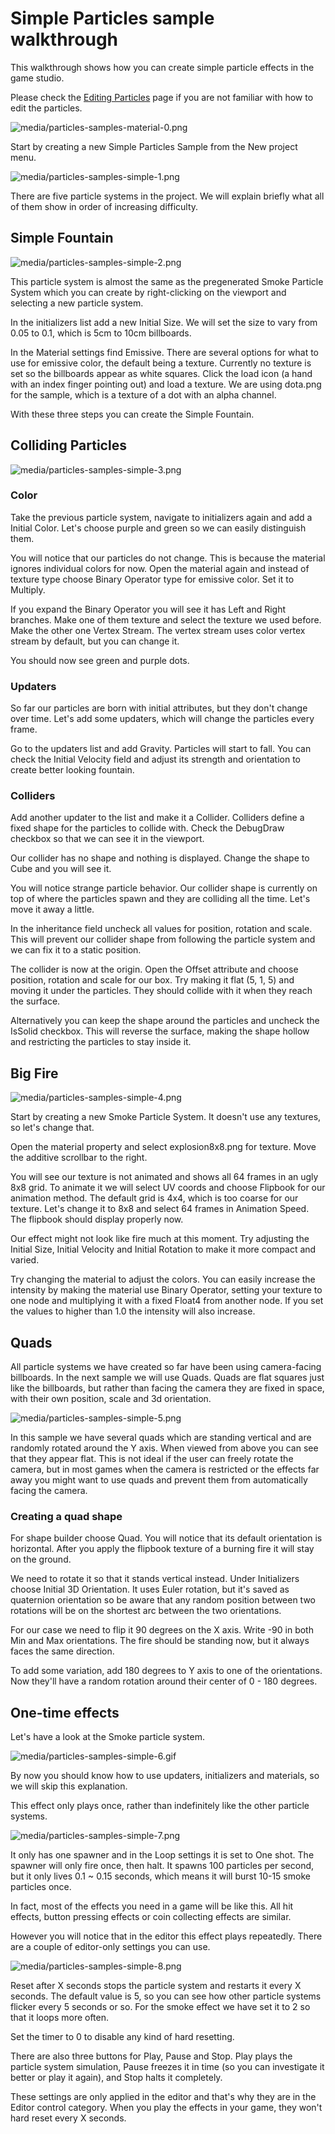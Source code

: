 # Simple Particles sample walkthrough

This walkthrough shows how you can create simple particle effects in the game studio.

Please check the [Editing Particles](../../particles-reference/particles-reference-editor/index.md) page if you are not familiar with how to edit the particles.

![media/particles-samples-material-0.png](media/particles-samples-simple-0.png) 

Start by creating a new Simple Particles Sample from the New project menu.

![media/particles-samples-simple-1.png](media/particles-samples-simple-1.png) 

There are five particle systems in the project. We will explain briefly what all of them show in order of increasing difficulty.

## Simple Fountain

![media/particles-samples-simple-2.png](media/particles-samples-simple-2.png) 

This particle system is almost the same as the pregenerated Smoke Particle System which you can create by right-clicking on the viewport and selecting a new particle system.

In the initializers list add a new Initial Size. We will set the size to vary from 0.05 to 0.1, which is 5cm to 10cm billboards.

In the Material settings find Emissive. There are several options for what to use for emissive color, the default being a texture. Currently no texture is set so the billboards appear as white squares. Click the load icon (a hand with an index finger pointing out) and load a texture. We are using dota.png for the sample, which is a texture of a dot with an alpha channel.

With these three steps you can create the Simple Fountain.

## Colliding Particles

![media/particles-samples-simple-3.png](media/particles-samples-simple-3.png) 

### Color

Take the previous particle system, navigate to initializers again and add a Initial Color. Let's choose purple and green so we can easily distinguish them.

You will notice that our particles do not change. This is because the material ignores individual colors for now. Open the material again and instead of texture type choose Binary Operator type for emissive color. Set it to Multiply.

If you expand the Binary Operator you will see it has Left and Right branches. Make one of them texture and select the texture we used before. Make the other one Vertex Stream. The vertex stream uses color vertex stream by default, but you can change it.

You should now see green and purple dots.

### Updaters 

So far our particles are born with initial attributes, but they don't change over time. Let's add some updaters, which will change the particles every frame.

Go to the updaters list and add Gravity. Particles will start to fall. You can check the Initial Velocity field and adjust its strength and orientation to create better looking fountain.

### Colliders

Add another updater to the list and make it a Collider. Colliders define a fixed shape for the particles to collide with. Check the DebugDraw checkbox so that we can see it in the viewport.

Our collider has no shape and nothing is displayed. Change the shape to Cube and you will see it.

You will notice strange particle behavior. Our collider shape is currently on top of where the particles spawn and they are colliding all the time. Let's move it away a little.

In the inheritance field uncheck all values for position, rotation and scale. This will prevent our collider shape from following the particle system and we can fix it to a static position.

The collider is now at the origin. Open the Offset attribute and choose position, rotation and scale for our box. Try making it flat (5, 1, 5) and moving it under the particles. They should collide with it when they reach the surface.

Alternatively you can keep the shape around the particles and uncheck the IsSolid checkbox. This will reverse the surface, making the shape hollow and restricting the particles to stay inside it.

## Big Fire

![media/particles-samples-simple-4.png](media/particles-samples-simple-4.png) 

Start by creating a new Smoke Particle System. It doesn't use any textures, so let's change that.

Open the material property and select explosion8x8.png for texture. Move the additive scrollbar to the right.

You will see our texture is not animated and shows all 64 frames in an ugly 8x8 grid. To animate it we will select UV coords and choose Flipbook for our animation method. The default grid is 4x4, which is too coarse for our texture. Let's change it to 8x8 and select 64 frames in Animation Speed. The flipbook should display properly now.

Our effect might not look like fire much at this moment. Try adjusting the Initial Size, Initial Velocity and Initial Rotation to make it more compact and varied.

Try changing the material to adjust the colors. You can easily increase the intensity by making the material use Binary Operator, setting your texture to one node and multiplying it with a fixed Float4 from another node. If you set the values to higher than 1.0 the intensity will also increase.

## Quads

All particle systems we have created so far have been using camera-facing billboards. In the next sample we will use Quads. Quads are flat squares just like the billboards, but rather than facing the camera they are fixed in space, with their own position, scale and 3d orientation.

![media/particles-samples-simple-5.png](media/particles-samples-simple-5.png) 

In this sample we have several quads which are standing vertical and are randomly rotated around the Y axis. When viewed from above you can see that they appear flat. This is not ideal if the user can freely rotate the camera, but in most games when the camera is restricted or the effects far away you might want to use quads and prevent them from automatically facing the camera.

### Creating a quad shape

For shape builder choose Quad. You will notice that its default orientation is horizontal. After you apply the flipbook texture of a burning fire it will stay on the ground.

We need to rotate it so that it stands vertical instead. Under Initializers choose Initial 3D Orientation. It uses Euler rotation, but it's saved as quaternion orientation so be aware that any random position between two rotations will be on the shortest arc between the two orientations.

For our case we need to flip it 90 degrees on the X axis. Write -90 in both Min and Max orientations. The fire should be standing now, but it always faces the same direction.

To add some variation, add 180 degrees to Y axis to one of the orientations. Now they'll have a random rotation around their center of 0 - 180 degrees.

## One-time effects

Let's have a look at the Smoke particle system.

![media/particles-samples-simple-6.gif](media/particles-samples-simple-6.gif) 

By now you should know how to use updaters, initializers and materials, so we will skip this explanation.

This effect only plays once, rather than indefinitely like the other particle systems.

![media/particles-samples-simple-7.png](media/particles-samples-simple-7.png) 

It only has one spawner and in the Loop settings it is set to One shot. The spawner will only fire once, then halt. It spawns 100 particles per second, but it only lives 0.1 ~ 0.15 seconds, which means it will burst 10-15 smoke particles once.

In fact, most of the effects you need in a game will be like this. All hit effects, button pressing effects or coin collecting effects are similar.

However you will notice that in the editor this effect plays repeatedly. There are a couple of editor-only settings you can use.

![media/particles-samples-simple-8.png](media/particles-samples-simple-8.png) 

Reset after X seconds stops the particle system and restarts it every X seconds. The default value is 5, so you can see how other particle systems flicker every 5 seconds or so. For the smoke effect we have set it to 2 so that it loops more often.

Set the timer to 0 to disable any kind of hard resetting.

There are also three buttons for Play, Pause and Stop. Play plays the particle system simulation, Pause freezes it in time (so you can investigate it better or play it again), and Stop halts it completely.

These settings are only applied in the editor and that's why they are in the Editor control category. When you play the effects in your game, they won't hard reset every X seconds.
